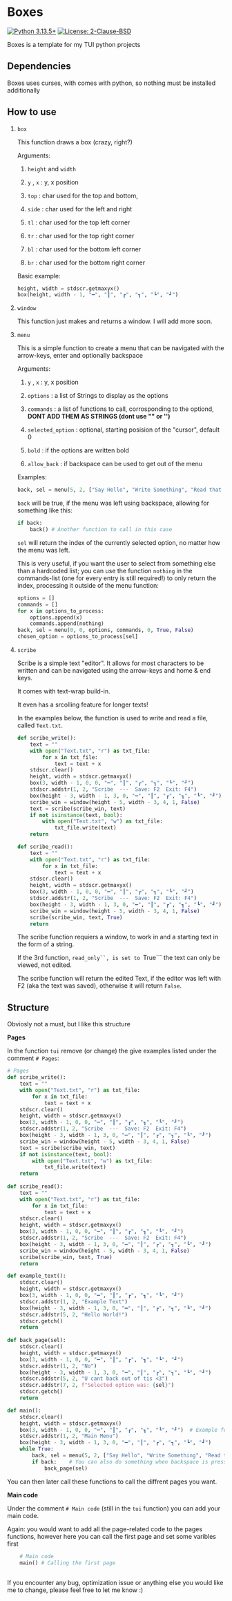# Boxes
[![Python 3.13.5+](https://img.shields.io/badge/python-3.13.5+-blue.svg)](https://www.python.org/downloads/) [![License: 2-Clause-BSD](https://img.shields.io/badge/BSD-yellow.svg)](https://opensource.org/license/bsd-2-clause)

Boxes is a template for my TUI python projects

## Dependencies

Boxes uses curses, with comes with python, so nothing must be installed additionally

## How to use
1. ```box```

   This function draws a box (crazy, right?)
   
   Arguments:
   
     1. ```height``` and ```width```
   
     2. ```y``` , ```x``` : y, x position
   
     3. ```top``` : char used for  the top and bottom,
   
     4. ```side``` : char used for the left and right
   
     5. ```tl``` : char used for the top left corner
   
     6. ```tr``` : char used for the top right corner
   
     7. ```bl``` : char used for the bottom left corner
   
     8. ```br``` : char used for the bottom right corner
   
   Basic example:
   ```Python
   height, width = stdscr.getmaxyx()
   box(height, width - 1, "━", "┃", "┏", "┓", "┗", "┛")    
   ```

3. ```window```
 
   This function just makes and returns a window. I will add more soon.

4. ```menu```

   This is a simple function to create a menu that can be navigated with the arrow-keys, enter and optionally backspace
   
   Arguments:
   
     1. ```y``` , ```x``` : y, x position
   
     2. ```options``` : a list of Strings to display as the options
   
     3. ```commands``` : a list of functions to call, corrosponding to the optiond, **DONT ADD THEM AS STRINGS (dont use "" or '')**
   
     4. ```selected_option``` : optional, starting posision of the "cursor", default 0
   
     5. ```bold``` : if the options are written bold
   
     6. ```allow_back``` : if backspace can be used to get out of the menu

   Examples:

   ```Python
   back, sel = menu(5, 2, ["Say Hello", "Write Something", "Read that something", "Quit"], [example_text, scribe_write, scribe_read, bye], 0, True, True)  # Example on how to use the menu function
   ```

   ```back``` will be true, if the menu was left using backspace, allowing for something like this:

   ```Python
   if back:
       back() # Another function to call in this case
   ```

   ```sel``` will return the index of the currently selected option, no matter how the menu was left.

   This is very useful, if you want the user to select from something else than a hardcoded list; you can use the function ```nothing``` in the commands-list (one for every entry is still required!) to only return the index, processing it outside of the menu function:

   ```Python
   options = []
   commands = []
   for x in options_to_process:
       options.append(x)
       commands.append(nothing)
   back, sel = menu(0, 0, options, commands, 0, True, False)
   chosen_option = options_to_process[sel]
   ```
5. ```scribe```
    
    Scribe is a simple text "editor". It allows for most characters to be written and can be navigated using the arrow-keys and home & end keys.
    
    It comes with text-wrap build-in.

    It even has a srcolling feature for longer texts!

    In the examples below, the function is used to write and read a file, called ```Text.txt```.

    ```Python
    def scribe_write():
        text = ""
        with open("Text.txt", "r") as txt_file:
            for x in txt_file:
                text = text + x
        stdscr.clear()
        height, width = stdscr.getmaxyx()
        box(3, width - 1, 0, 0, "━", "┃", "┏", "┓", "┗", "┛")
        stdscr.addstr(1, 2, "Scribe  ---  Save: F2  Exit: F4")
        box(height - 3, width - 1, 3, 0, "━", "┃", "┏", "┓", "┗", "┛")
        scribe_win = window(height - 5, width - 3, 4, 1, False)
        text = scribe(scribe_win, text)
        if not isinstance(text, bool):
            with open("Text.txt", "w") as txt_file:
                txt_file.write(text)
        return
    
    def scribe_read():
        text = ""
        with open("Text.txt", "r") as txt_file:
            for x in txt_file:
                text = text + x
        stdscr.clear()
        height, width = stdscr.getmaxyx()
        box(3, width - 1, 0, 0, "━", "┃", "┏", "┓", "┗", "┛")
        stdscr.addstr(1, 2, "Scribe  ---  Save: F2  Exit: F4")
        box(height - 3, width - 1, 3, 0, "━", "┃", "┏", "┓", "┗", "┛")
        scribe_win = window(height - 5, width - 3, 4, 1, False)
        scribe(scribe_win, text, True)
        return
    ```

    The scribe function requiers a window, to work in and a starting text in the form of a string.
    
    If the 3rd function, ```read_only``, is set to ```True``` the text can only be viewed, not edited.

    The scribe function will return the edited Text, if the editor was left with F2 (aka the text was saved), otherwise it will return ```False```.

## Structure

Obviosly not a must, but I like this structure

**Pages**

In the function ``` tui ``` remove (or change) the give examples listed under the comment ``` # Pages ```:

```Python
# Pages
def scribe_write():
    text = ""
    with open("Text.txt", "r") as txt_file:
        for x in txt_file:
            text = text + x
    stdscr.clear()
    height, width = stdscr.getmaxyx()
    box(3, width - 1, 0, 0, "━", "┃", "┏", "┓", "┗", "┛")
    stdscr.addstr(1, 2, "Scribe  ---  Save: F2  Exit: F4")
    box(height - 3, width - 1, 3, 0, "━", "┃", "┏", "┓", "┗", "┛")
    scribe_win = window(height - 5, width - 3, 4, 1, False)
    text = scribe(scribe_win, text)
    if not isinstance(text, bool):
        with open("Text.txt", "w") as txt_file:
            txt_file.write(text)
    return
    
def scribe_read():
    text = ""
    with open("Text.txt", "r") as txt_file:
        for x in txt_file:
            text = text + x
    stdscr.clear()
    height, width = stdscr.getmaxyx()
    box(3, width - 1, 0, 0, "━", "┃", "┏", "┓", "┗", "┛")
    stdscr.addstr(1, 2, "Scribe  ---  Save: F2  Exit: F4")
    box(height - 3, width - 1, 3, 0, "━", "┃", "┏", "┓", "┗", "┛")
    scribe_win = window(height - 5, width - 3, 4, 1, False)
    scribe(scribe_win, text, True)
    return

def example_text():
    stdscr.clear()
    height, width = stdscr.getmaxyx()
    box(3, width - 1, 0, 0, "━", "┃", "┏", "┓", "┗", "┛")
    stdscr.addstr(1, 2, "Example Text")
    box(height - 3, width - 1, 3, 0, "━", "┃", "┏", "┓", "┗", "┛")
    stdscr.addstr(5, 2, "Hello World!")
    stdscr.getch()
    return
    
def back_page(sel):
    stdscr.clear()
    height, width = stdscr.getmaxyx()
    box(3, width - 1, 0, 0, "━", "┃", "┏", "┓", "┗", "┛")
    stdscr.addstr(1, 2, "No")
    box(height - 3, width - 1, 3, 0, "━", "┃", "┏", "┓", "┗", "┛")
    stdscr.addstr(5, 2, "U cant back out of tis <3")
    stdscr.addstr(7, 2, f"Selected option was: {sel}")
    stdscr.getch()
    return

def main():
    stdscr.clear()
    height, width = stdscr.getmaxyx()
    box(3, width - 1, 0, 0, "━", "┃", "┏", "┓", "┗", "┛")  # Example for the box function
    stdscr.addstr(1, 2, "Main Menu")
    box(height - 3, width - 1, 3, 0, "━", "┃", "┏", "┓", "┗", "┛")
    while True:
        back, sel = menu(5, 2, ["Say Hello", "Write Something", "Read that something", "Quit"], [example_text, scribe_write, scribe_read, bye], 0, True, True)  # Example on how to use the menu function
        if back:    # You can also do something when backspace is pressed (like go back one page or something) ... have to set allow_back = True though
            back_page(sel)
```
You can then later call these functions to call the diffrent pages you want.

**Main code**

Under the comment ``` # Main code ``` (still in the ``` tui ``` function) you can add your main code.

Again: you would want to add all the page-related code to the pages functions, however here you can call the first page and set some varibles first

```Python
    # Main code
    main() # Calling the first page
```

##
If you encounter any bug, optimization issue or anything else you would like me to change, please feel free to let me know :)